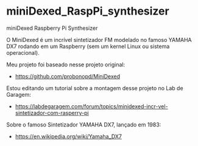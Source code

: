 # miniDexed_RaspPi_synthesizer
miniDexed Raspberry Pi Synthesizer


O MiniDexed é um incrível sintetizador FM modelado no famoso YAMAHA DX7 rodando em um Raspberry (sem um kernel Linux ou sistema operacional).

Meu projeto foi baseado nesse projeto original:
- https://github.com/probonopd/MiniDexed

Estou editando um tutorial sobre a montagem desse projeto no Lab de Garagem:
- https://labdegaragem.com/forum/topics/minidexed-incr-vel-sintetizador-com-rasperry-pi

Sobre o famoso Sintetizador YAMAHA DX7, lançado em 1983:
- https://en.wikipedia.org/wiki/Yamaha_DX7
